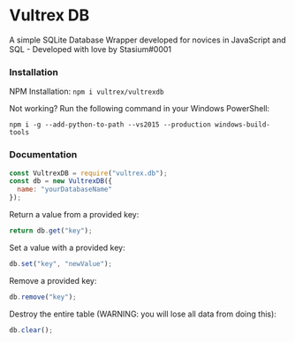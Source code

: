 # Vultrex DB
A simple SQLite Database Wrapper developed for novices in JavaScript and SQL - Developed with love by Stasium#0001

### Installation
NPM Installation: `npm i vultrex/vultrexdb`  
  
Not working? Run the following command in your Windows PowerShell:  
  
`npm i -g --add-python-to-path --vs2015 --production windows-build-tools`

### Documentation
```javascript
const VultrexDB = require("vultrex.db");
const db = new VultrexDB({
  name: "yourDatabaseName"
});
```
Return a value from a provided key:
```javascript
return db.get("key");
```
Set a value with a provided key:
```javascript
db.set("key", "newValue");
```
Remove a provided key:
```javascript
db.remove("key");
```
Destroy the entire table (WARNING: you will lose all data from doing this):
```javascript
db.clear();
```
